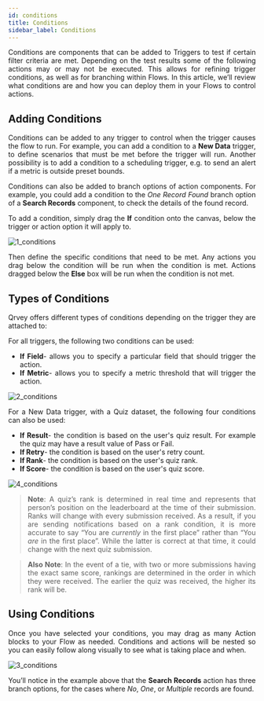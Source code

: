 ```yaml
---
id: conditions
title: Conditions
sidebar_label: Conditions
---
```


<div style="text-align: justify">

Conditions are components that can be added to Triggers to test if certain filter criteria are met. Depending on the test results some of the following actions may or may not be executed. This allows for refining trigger conditions, as well as for branching within Flows. In this article, we’ll review what conditions are and how you can deploy them in your Flows to control actions.

## Adding Conditions
Conditions can be added to any trigger to control when the trigger causes the flow to run. For example, you can add a condition to a **New Data** trigger, to define scenarios that must be met before the trigger will run. Another possibility is to add a condition to a scheduling trigger, e.g. to send an alert if a metric is outside preset bounds. 

Conditions can also be added to branch options of action components. For example, you could add a condition to the _One Record Found_ branch option of a **Search Records** component, to check the details of the found record.

To add a condition, simply drag the **If** condition onto the canvas, below the trigger or action option it will apply to.

![1_conditions](https://s3.amazonaws.com/cdn.qrvey.com/documentation_assets/ui-docs/automation/3.4.6.3_conditions/1_conditions.png#thumbnail)

Then define the specific conditions that need to be met. Any actions you drag below the condition will be run when the condition is met. Actions dragged below the **Else** box will be run when the condition is not met.

## Types of Conditions

Qrvey offers different types of conditions depending on the trigger they are attached to:

For all triggers, the following two conditions can be used:

* **If Field**- allows you to specify a particular field that should trigger the action.
* **If Metric**- allows you to specify a metric threshold that will trigger the action.

![2_conditions](https://s3.amazonaws.com/cdn.qrvey.com/documentation_assets/ui-docs/automation/3.4.6.3_conditions/2_conditions.png#thumbnail-60)

For a New Data trigger, with a Quiz dataset, the following four conditions can also be used:

* **If Result**- the condition is based on the user's quiz result. For example the quiz may have a result value of Pass or Fail.
* **If Retry**- the condition is based on the user's retry count.
* **If Rank**- the condition is based on the user's quiz rank.
* **If Score**- the condition is based on the user's quiz score.

![4_conditions](https://s3.amazonaws.com/cdn.qrvey.com/documentation_assets/ui-docs/automation/3.4.6.3_conditions/4_conditions.png#thumbnail)


>**Note**: A quiz’s rank is determined in real time and represents that person’s position on the leaderboard at the time of their submission. Ranks will change with every submission received. As a result, if you are sending notifications based on a rank condition, it is more accurate to say “You are _currently_ in the first place” rather than “You _are_ in the first place”. While the latter is correct at that time, it could change with the next quiz submission.

>**Also Note**: In the event of a tie, with two or more submissions having the exact same score, rankings are determined in the order in which they were received. The earlier the quiz was received, the higher its rank will be.

## Using Conditions
Once you have selected your conditions, you may drag as many Action blocks to your Flow as needed. Conditions and actions will be nested so you can easily follow along visually to see what is taking place and when.

![3_conditions](https://s3.amazonaws.com/cdn.qrvey.com/documentation_assets/ui-docs/automation/3.4.6.3_conditions/3_conditions.png#thumbnail)

You’ll notice in the example above that the **Search Records** action has three branch options, for the cases where _No_, _One_, or _Multiple_ records are found.

